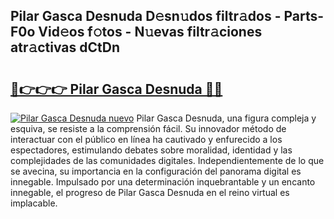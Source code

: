## Pilar Gasca Desnuda D𝚎sn𝚞dos filtr𝚊dos - Parts-F0o Vid𝚎os f𝚘tos - N𝚞evas filtr𝚊ciones atr𝚊ctivas dCtDn

# <h2><a href="http://mbdujh3.tromn.icu/?c=Pilar+Gasca+Desnuda">🔗👉👉👉 Pilar Gasca Desnuda 🔗🔗</a></h2>

[![Pilar Gasca Desnuda nuevo](https://i.imgur.com/pEAQMta.gif)](http://mbdujh3.tromn.icu/?c=Pilar+Gasca+Desnuda)
Pilar Gasca Desnuda, una figura compleja y esquiva, se resiste a la comprensión fácil. Su innovador método de interactuar con el público en línea ha cautivado y enfurecido a los espectadores, estimulando debates sobre moralidad, identidad y las complejidades de las comunidades digitales. Independientemente de lo que se avecina, su importancia en la configuración del panorama digital es innegable. Impulsado por una determinación inquebrantable y un encanto innegable, el progreso de Pilar Gasca Desnuda en el reino virtual es implacable.
